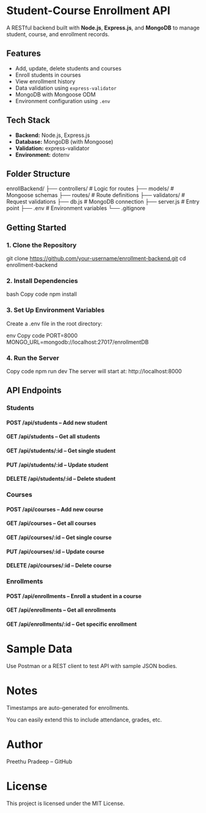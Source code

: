 
# Student-Course Enrollment API

A RESTful backend built with **Node.js**, **Express.js**, and **MongoDB** to manage student, course, and enrollment records.

## Features

- Add, update, delete students and courses
- Enroll students in courses
- View enrollment history
- Data validation using `express-validator`
- MongoDB with Mongoose ODM
- Environment configuration using `.env`

## Tech Stack

- **Backend:** Node.js, Express.js
- **Database:** MongoDB (with Mongoose)
- **Validation:** express-validator
- **Environment:** dotenv

##  Folder Structure


enrollBackend/
├── controllers/ # Logic for routes
├── models/ # Mongoose schemas
├── routes/ # Route definitions
├── validators/ # Request validations
├── db.js # MongoDB connection
├── server.js # Entry point
├── .env # Environment variables
└── .gitignore


##  Getting Started

### 1. Clone the Repository

git clone https://github.com/your-username/enrollment-backend.git
cd enrollment-backend


### 2. Install Dependencies
bash
Copy code
npm install

### 3. Set Up Environment Variables
Create a .env file in the root directory:

env
Copy code
PORT=8000
MONGO_URL=mongodb://localhost:27017/enrollmentDB

### 4. Run the Server

Copy code
npm run dev
The server will start at: http://localhost:8000

## API Endpoints

### Students
#### POST /api/students – Add new student

#### GET /api/students – Get all students

#### GET /api/students/:id – Get single student

#### PUT /api/students/:id – Update student

#### DELETE /api/students/:id – Delete student

### Courses
#### POST /api/courses – Add new course

#### GET /api/courses – Get all courses

#### GET /api/courses/:id – Get single course

#### PUT /api/courses/:id – Update course

#### DELETE /api/courses/:id – Delete course

### Enrollments
#### POST /api/enrollments – Enroll a student in a course

#### GET /api/enrollments – Get all enrollments

#### GET /api/enrollments/:id – Get specific enrollment

# Sample Data
Use Postman or a REST client to test API with sample JSON bodies.

# Notes
Timestamps are auto-generated for enrollments.

You can easily extend this to include attendance, grades, etc.

# Author
Preethu Pradeep – GitHub

# License
This project is licensed under the MIT License.


